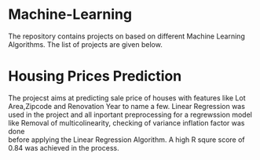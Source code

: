 # Machine-Learning
The repository contains projects on based on different Machine Learning Algorithms.
The list of projects are given below.
# Housing Prices Prediction
The projecst aims at predicting sale price of houses with features like Lot Area,Zipcode and
Renovation Year to name a few.
Linear Regression was used in the project and all inportant preprocessing for a regrewssion 
model like Removal of multicolinearity, checking of variance inflation factor was done  
before applying the Linear Regression Algorithm. A high R squre score of 0.84 was 
achieved in the process.
